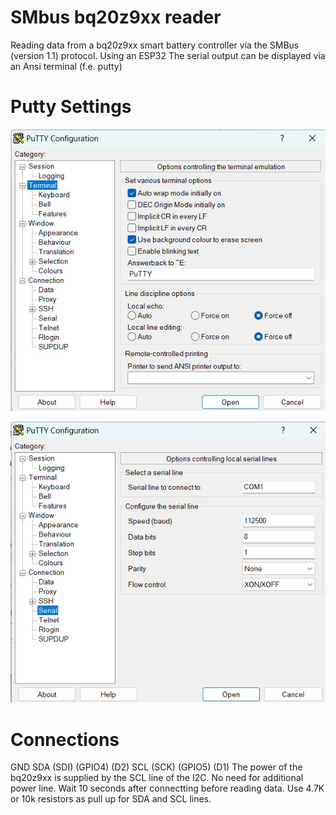 # SMbus bq20z9xx reader
Reading data from a bq20z9xx smart battery controller via the SMBus (version 1.1) protocol. Using an ESP32
The serial output can be displayed via an Ansi terminal (f.e. putty)
# Putty Settings
![putty_screen_1](pictures/putty_screen_1.jpg)

![putty_screen_1](pictures/putty_screen_2.jpg)
# Connections
GND
SDA (SDI) (GPIO4) (D2)
SCL (SCK) (GPIO5) (D1)
The power of the bq20z9xx is supplied by the SCL line of the I2C. No need for additional power line. Wait 10 seconds after connectting before reading data. Use 4.7K or 10k resistors as pull up for SDA and SCL lines.

